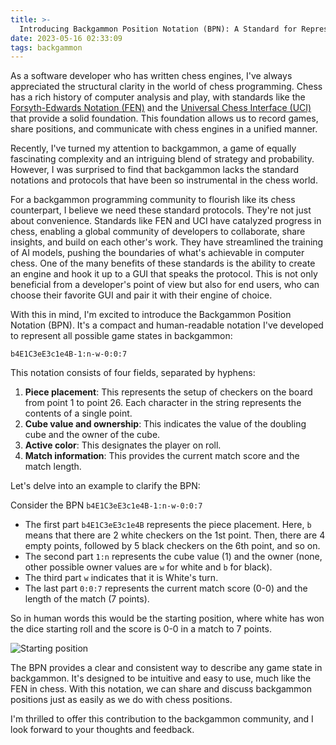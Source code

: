 ```yaml
---
title: >-
  Introducing Backgammon Position Notation (BPN): A Standard for Representing Game State
date: 2023-05-16 02:33:09
tags: backgammon
---
```


As a software developer who has written chess engines, I've always appreciated the structural clarity in the world of chess programming. Chess has a rich history of computer analysis and play, with standards like the [Forsyth-Edwards Notation (FEN)](https://en.wikipedia.org/wiki/Forsyth%E2%80%93Edwards_Notation) and the [Universal Chess Interface (UCI)](https://en.wikipedia.org/wiki/Universal_Chess_Interface) that provide a solid foundation. This foundation allows us to record games, share positions, and communicate with chess engines in a unified manner.

Recently, I've turned my attention to backgammon, a game of equally fascinating complexity and an intriguing blend of strategy and probability. However, I was surprised to find that backgammon lacks the standard notations and protocols that have been so instrumental in the chess world.

For a backgammon programming community to flourish like its chess counterpart, I believe we need these standard protocols. They're not just about convenience. Standards like FEN and UCI have catalyzed progress in chess, enabling a global community of developers to collaborate, share insights, and build on each other's work. They have streamlined the training of AI models, pushing the boundaries of what's achievable in computer chess. One of the many benefits of these standards is the ability to create an engine and hook it up to a GUI that speaks the protocol. This is not only beneficial from a developer's point of view but also for end users, who can choose their favorite GUI and pair it with their engine of choice.

With this in mind, I'm excited to introduce the Backgammon Position Notation (BPN). It's a compact and human-readable notation I've developed to represent all possible game states in backgammon:

`b4E1C3eE3c1e4B-1:n-w-0:0:7`

This notation consists of four fields, separated by hyphens:

1. **Piece placement**: This represents the setup of checkers on the board from point 1 to point 26. Each character in the string represents the contents of a single point.
2. **Cube value and ownership**: This indicates the value of the doubling cube and the owner of the cube.
3. **Active color**: This designates the player on roll.
4. **Match information**: This provides the current match score and the match length.

Let's delve into an example to clarify the BPN:

Consider the BPN `b4E1C3eE3c1e4B-1:n-w-0:0:7`

- The first part `b4E1C3eE3c1e4B` represents the piece placement. Here, `b` means that there are 2 white checkers on the 1st point. Then, there are 4 empty points, followed by 5 black checkers on the 6th point, and so on.
- The second part `1:n` represents the cube value (1) and the owner (none, other possible owner values are `w` for white and `b` for black).
- The third part `w` indicates that it is White's turn.
- The last part `0:0:7` represents the current match score (0-0) and the length of the match (7 points).

So in human words this would be the starting position, where white has won the dice starting roll and the score is 0-0 in a match to 7 points.

![Starting position](https://upload.wikimedia.org/wikipedia/commons/thumb/0/03/Bg-start.svg/1920px-Bg-start.svg.png)


The BPN provides a clear and consistent way to describe any game state in backgammon. It's designed to be intuitive and easy to use, much like the FEN in chess. With this notation, we can share and discuss backgammon positions just as easily as we do with chess positions. 

I'm thrilled to offer this contribution to the backgammon community, and I look forward to your thoughts and feedback.
